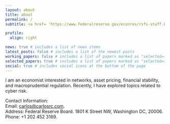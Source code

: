 ```yaml
---
layout: about
title: about
permalink: /
subtitle: <a href= 'https://www.federalreserve.gov/econres/rsfs-staff.htm'>Division of Research and Statistics. Federal Reserve Board.</a>

profile:
  align: right

news: true # includes a list of news items
latest_posts: false # includes a list of the newest posts
working_papers: false # includes a list of papers marked as "selected={false}"
selected_papers: true # includes a list of papers marked as "selected={true}"
social: true # includes social icons at the bottom of the page
---
```


I am an economist interested in networks, asset pricing, financial stability, and macroprudential regulation. Recently, I have explored topics related to cyber risk.

Contact Information:<br>
Email: <a href = "mailto: carlos@carlosrc.com">carlos@carlosrc.com</a>.<br>
Address: Federal Reserve Board. 1801 K Street NW, Washington DC, 20006. <br>
Phone: +1 202 452 3169.

<br>
